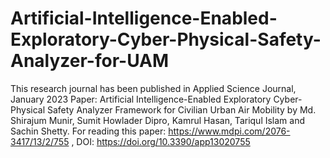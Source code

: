 # Artificial-Intelligence-Enabled-Exploratory-Cyber-Physical-Safety-Analyzer-for-UAM

This research journal has been published in Applied Science Journal, January 2023
Paper: Artificial Intelligence-Enabled Exploratory Cyber-Physical Safety Analyzer Framework for Civilian Urban Air Mobility  by
Md. Shirajum Munir, Sumit Howlader Dipro, Kamrul Hasan, Tariqul Islam and Sachin Shetty.
For reading this paper: https://www.mdpi.com/2076-3417/13/2/755 , DOI: https://doi.org/10.3390/app13020755
